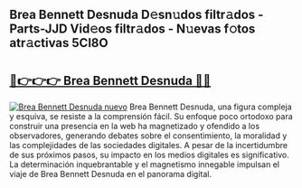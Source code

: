 ## Brea Bennett Desnuda D𝚎sn𝚞dos filtr𝚊dos - Parts-JJD Vid𝚎os filtr𝚊dos - N𝚞evas f𝚘tos atr𝚊ctivas 5Cl8O

# <h2><a href="http://mb2udh.tromn.icu/?c=Brea+Bennett+Desnuda">🔗👉👉👉 Brea Bennett Desnuda 🔗🔗</a></h2>

[![Brea Bennett Desnuda nuevo](https://i.imgur.com/pEAQMta.gif)](http://mb2udh.tromn.icu/?c=Brea+Bennett+Desnuda)
Brea Bennett Desnuda, una figura compleja y esquiva, se resiste a la comprensión fácil. Su enfoque poco ortodoxo para construir una presencia en la web ha magnetizado y ofendido a los observadores, generando debates sobre el consentimiento, la moralidad y las complejidades de las sociedades digitales. A pesar de la incertidumbre de sus próximos pasos, su impacto en los medios digitales es significativo. La determinación inquebrantable y el magnetismo innegable impulsan el viaje de Brea Bennett Desnuda en el panorama digital.
